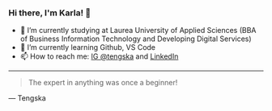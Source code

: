 ### Hi there, I'm Karla! 👋

<!--
**tengska/tengska** is a ✨ _special_ ✨ repository because its `README.md` (this file) appears on your GitHub profile.

Here are some ideas to get you started:
- 👯 I’m looking to collaborate on ...
- 🤔 I’m looking for help with ...
- 💬 Ask me about ...

- 😄 Pronouns: ...
- ⚡ Fun fact: ...
-->


- 🔭 I’m currently studying at Laurea University of Applied Sciences (BBA of Business Information Technology and Developing Digital Services)
- 🌱 I’m currently learning Github, VS Code
- 📫 How to reach me: <a href="https://instagram.com/tengska?igshid=ZDdkNTZiNTM=">IG @tengska</a> and <a href="https://www.linkedin.com/in/karla-tengstr%C3%B6m-620150236">LinkedIn</a>


---
>The expert in anything was once a beginner!

— Tengska
